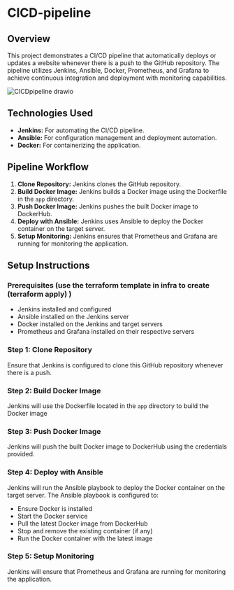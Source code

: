 # CICD-pipeline

## Overview
This project demonstrates a CI/CD pipeline that automatically deploys or updates a website whenever there is a push to the GitHub repository. The pipeline utilizes Jenkins, Ansible, Docker, Prometheus, and Grafana to achieve continuous integration and deployment with monitoring capabilities.

![CICDpipeline drawio](https://github.com/user-attachments/assets/1281ca7d-c193-46b9-ba54-e8b6ee2c78e7)


## Technologies Used
- **Jenkins:** For automating the CI/CD pipeline.
- **Ansible:** For configuration management and deployment automation.
- **Docker:** For containerizing the application.


## Pipeline Workflow
1. **Clone Repository:** Jenkins clones the GitHub repository.
2. **Build Docker Image:** Jenkins builds a Docker image using the Dockerfile in the `app` directory.
3. **Push Docker Image:** Jenkins pushes the built Docker image to DockerHub.
4. **Deploy with Ansible:** Jenkins uses Ansible to deploy the Docker container on the target server.
5. **Setup Monitoring:** Jenkins ensures that Prometheus and Grafana are running for monitoring the application.

## Setup Instructions

### Prerequisites (use the terraform template in infra to create (terraform apply) )
- Jenkins installed and configured
- Ansible installed on the Jenkins server
- Docker installed on the Jenkins and target servers
- Prometheus and Grafana installed on their respective servers

### Step 1: Clone Repository
Ensure that Jenkins is configured to clone this GitHub repository whenever there is a push.

### Step 2: Build Docker Image
Jenkins will use the Dockerfile located in the `app` directory to build the Docker image
### Step 3: Push Docker Image
Jenkins will push the built Docker image to DockerHub using the credentials provided.

### Step 4: Deploy with Ansible
Jenkins will run the Ansible playbook to deploy the Docker container on the target server. The Ansible playbook is configured to:
- Ensure Docker is installed
- Start the Docker service
- Pull the latest Docker image from DockerHub
- Stop and remove the existing container (if any)
- Run the Docker container with the latest image

### Step 5: Setup Monitoring
Jenkins will ensure that Prometheus and Grafana are running for monitoring the application.
